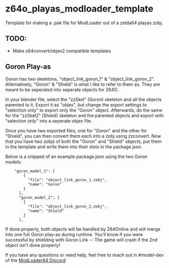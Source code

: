 # z64o_playas_modloader_template
Template for making a .pak file for ModLoader out of a zelda64 playas zobj.

## TODO: 
* Make z64convert/objex2 compatible templates

## Goron Play-as
Goron has two skeletons, "object_link_goron_1" & "object_link_goron_2". Alternatively, "Goron" & "Shield" is what I like to refer to them as. They are meant to be seperated into seperate objects for Z64O.

In your blender file, select the "zzSkel" (Goron) skeleton and all the objects parented to it. Export it as "objex", but change the export settings to "selection only" to export only the "Goron" object. Afterwards, do the same for the "zzSkel2" (Shield) skeleton and the parented objects and export with "selection only" into a seperate objex file. 

Once you have two exported files, one for "Goron" and the other for "Shield", you can then convert them each into a zobj using zzconvert. Now that you have two zobjs of both the "Goron" and "Shield" objects, put them in the template and write them into their slots in the package.json. 

Below is a snipped of an example package.json using the two Goron models:

```
    "goron_model_1": [
        {
          "file": "object_link_goron_1.zobj",
          "name": "Goron"
        }
      ],
	  "goron_model_2": [
        {
          "file": "object_link_goron_2.zobj",
          "name": "Shield"
        }
      ],
```

If done properly, both objects will be handled by Z64Online and will merge into one full Goron play-as during runtime. You'll know if you were successful by shielding with Goron Link -- The game will crash if the 2nd object isn't done properly!

If you have any questions or need help, feel free to reach out in #model-dev of the [ModLoader64 Discord](https://discord.gg/Vb8mKT6)
